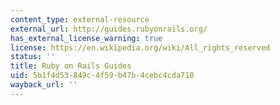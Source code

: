 ```yaml
---
content_type: external-resource
external_url: http://guides.rubyonrails.org/
has_external_license_warning: true
license: https://en.wikipedia.org/wiki/All_rights_reserved
status: ''
title: Ruby on Rails Guides
uid: 5b1f4d53-849c-4f59-b47b-4cebc4cda710
wayback_url: ''
---
```

